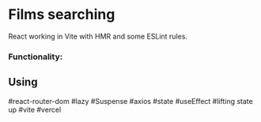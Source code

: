 # Films searching

React working in Vite with HMR and some ESLint rules.

### Functionality: 

## Using 
#react-router-dom
#lazy
#Suspense
#axios
#state 
#useEffect
#lifting state up
#vite
#vercel